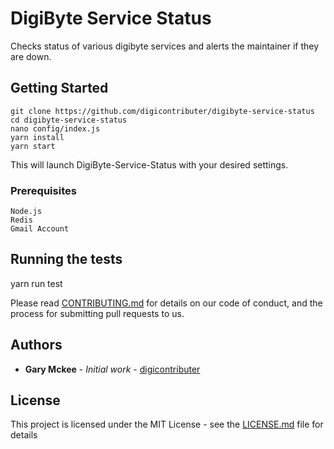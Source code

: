 # DigiByte Service Status

Checks status of various digibyte services and alerts the maintainer if they are down.

## Getting Started

```
git clone https://github.com/digicontributer/digibyte-service-status
cd digibyte-service-status
nano config/index.js
yarn install
yarn start
```

This will launch DigiByte-Service-Status with your desired settings.

### Prerequisites

```
Node.js
Redis
Gmail Account
```

## Running the tests

yarn run test

Please read [CONTRIBUTING.md](https://github.com/digicontributer/digibyte-service-status/CONTRIBUTING.md) for details on our code of conduct, and the process for submitting pull requests to us.

## Authors

* **Gary Mckee** - *Initial work* - [digicontributer](https://github.com/digicontributer)

## License

This project is licensed under the MIT License - see the [LICENSE.md](LICENSE.md) file for details
